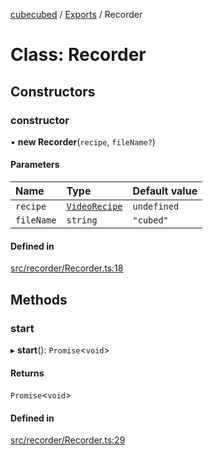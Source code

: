 [cubecubed](/reference/README.md) / [Exports](/reference/modules.md) / Recorder

# Class: Recorder

## Constructors

### constructor

• **new Recorder**(`recipe`, `fileName?`)

#### Parameters

| Name | Type | Default value |
| :------ | :------ | :------ |
| `recipe` | [`VideoRecipe`](/reference/types/VideoRecipe.md) | `undefined` |
| `fileName` | `string` | `"cubed"` |

#### Defined in

[src/recorder/Recorder.ts:18](https://github.com/imaphatduc/cubecubed/blob/ffe94b1/src/recorder/Recorder.ts#L18)

## Methods

### start

▸ **start**(): `Promise`<`void`\>

#### Returns

`Promise`<`void`\>

#### Defined in

[src/recorder/Recorder.ts:29](https://github.com/imaphatduc/cubecubed/blob/ffe94b1/src/recorder/Recorder.ts#L29)

